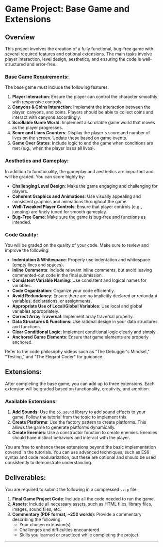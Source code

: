 # Game Project: Base Game and Extensions

## Overview

This project involves the creation of a fully functional, bug-free game with several required features and optional extensions. The main tasks involve player interaction, level design, aesthetics, and ensuring the code is well-structured and error-free.

### Base Game Requirements:

The base game must include the following features:
1. **Player Interaction**: Ensure the player can control the character smoothly with responsive controls.
2. **Canyons & Coins Interaction**: Implement the interaction between the player, canyons, and coins. Players should be able to collect coins and interact with canyons accordingly.
3. **Scrollable Game World**: Implement a scrollable game world that moves as the player progresses.
4. **Score and Lives Counters**: Display the player's score and number of lives on the screen. Update these based on game events.
5. **Game Over States**: Include logic to end the game when conditions are met (e.g., when the player loses all lives).

### Aesthetics and Gameplay:

In addition to functionality, the gameplay and aesthetics are important and will be graded. You can score highly by:
- **Challenging Level Design**: Make the game engaging and challenging for players.
- **Coherent Graphics and Animations**: Use visually appealing and consistent graphics and animations throughout the game.
- **Well-Tweaked Player Controls**: Ensure that player controls (e.g., jumping) are finely tuned for smooth gameplay.
- **Bug-Free Game**: Make sure the game is bug-free and functions as intended.

### Code Quality:

You will be graded on the quality of your code. Make sure to review and improve the following:
- **Indentation & Whitespace**: Properly use indentation and whitespace (empty lines and spaces).
- **Inline Comments**: Include relevant inline comments, but avoid leaving commented-out code in the final submission.
- **Consistent Variable Naming**: Use consistent and logical names for variables.
- **Code Organization**: Organize your code efficiently.
- **Avoid Redundancy**: Ensure there are no implicitly declared or redundant variables, declarations, or assignments.
- **Appropriate Use of Local/Global Variables**: Use local and global variables appropriately.
- **Correct Array Traversal**: Implement array traversal properly.
- **Data Structures & Functions**: Use rational design in your data structures and functions.
- **Clear Conditional Logic**: Implement conditional logic clearly and simply.
- **Anchored Game Elements**: Ensure that game elements are properly anchored.

Refer to the code philosophy videos such as "The Debugger's Mindset," "Testing," and "The Elegant Coder" for guidance.

## Extensions:

After completing the base game, you can add up to three extensions. Each extension will be graded based on functionality, creativity, and ambition.

### Available Extensions:

1. **Add Sounds**: Use the `p5.sound` library to add sound effects to your game. Follow the tutorial from the topic to implement this.
2. **Create Platforms**: Use the factory pattern to create platforms. This allows the game to generate platforms dynamically.
3. **Create Enemies**: Use a constructor function to create enemies. Enemies should have distinct behaviors and interact with the player.

You are free to enhance these extensions beyond the basic implementation covered in the tutorials. You can use advanced techniques, such as ES6 syntax and code modularization, but these are optional and should be used consistently to demonstrate understanding.

## Deliverables:

You are required to submit the following in a compressed `.zip` file:
1. **Final Game Project Code**: Include all the code needed to run the game.
2. **Assets**: Include all necessary assets, such as HTML files, library files, images, sound files, etc.
3. **Commentary (PDF format, ~250 words)**: Provide a commentary describing the following:
   - Your chosen extension(s)
   - Challenges and difficulties encountered
   - Skills you learned or practiced while completing the project

--- 

